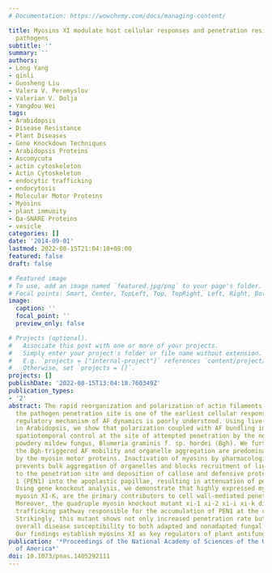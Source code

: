 ```yaml
---
# Documentation: https://wowchemy.com/docs/managing-content/

title: Myosins XI modulate host cellular responses and penetration resistance to fungal
  pathogens
subtitle: ''
summary: ''
authors:
- Long Yang
- qinli
- Guosheng Liu
- Valera V. Peremyslov
- Valerian V. Dolja
- Yangdou Wei
tags:
- Arabidopsis
- Disease Resistance
- Plant Diseases
- Gene Knockdown Techniques
- Arabidopsis Proteins
- Ascomycota
- actin cytoskeleton
- Actin Cytoskeleton
- endocytic trafficking
- endocytosis
- Molecular Motor Proteins
- Myosins
- plant immunity
- Qa-SNARE Proteins
- vesicle
categories: []
date: '2014-09-01'
lastmod: 2022-08-15T21:04:18+08:00
featured: false
draft: false

# Featured image
# To use, add an image named `featured.jpg/png` to your page's folder.
# Focal points: Smart, Center, TopLeft, Top, TopRight, Left, Right, BottomLeft, Bottom, BottomRight.
image:
  caption: ''
  focal_point: ''
  preview_only: false

# Projects (optional).
#   Associate this post with one or more of your projects.
#   Simply enter your project's folder or file name without extension.
#   E.g. `projects = ["internal-project"]` references `content/project/deep-learning/index.md`.
#   Otherwise, set `projects = []`.
projects: []
publishDate: '2022-08-15T13:04:18.760349Z'
publication_types:
- '2'
abstract: The rapid reorganization and polarization of actin filaments (AFs) toward
  the pathogen penetration site is one of the earliest cellular responses, yet the
  regulatory mechanism of AF dynamics is poorly understood. Using live-cell imaging
  in Arabidopsis, we show that polarization coupled with AF bundling involves precise
  spatiotemporal control at the site of attempted penetration by the nonadapted barley
  powdery mildew fungus, Blumeria graminis f. sp. hordei (Bgh). We further show that
  the Bgh-triggered AF mobility and organelle aggregation are predominately driven
  by the myosin motor proteins. Inactivation of myosins by pharmacological inhibitors
  prevents bulk aggregation of organelles and blocks recruitment of lignin-like compounds
  to the penetration site and deposition of callose and defensive protein, PENETRATION
  1 (PEN1) into the apoplastic papillae, resulting in attenuation of penetration resistance.
  Using gene knockout analysis, we demonstrate that highly expressed myosins XI, especially
  myosin XI-K, are the primary contributors to cell wall-mediated penetration resistance.
  Moreover, the quadruple myosin knockout mutant xi-1 xi-2 xi-i xi-k displays impaired
  trafficking pathway responsible for the accumulation of PEN1 at the cell periphery.
  Strikingly, this mutant shows not only increased penetration rate but also enhanced
  overall disease susceptibility to both adapted and nonadapted fungal pathogens.
  Our findings establish myosins XI as key regulators of plant antifungal immunity.
publication: '*Proceedings of the National Academy of Sciences of the United States
  of America*'
doi: 10.1073/pnas.1405292111
---
```


